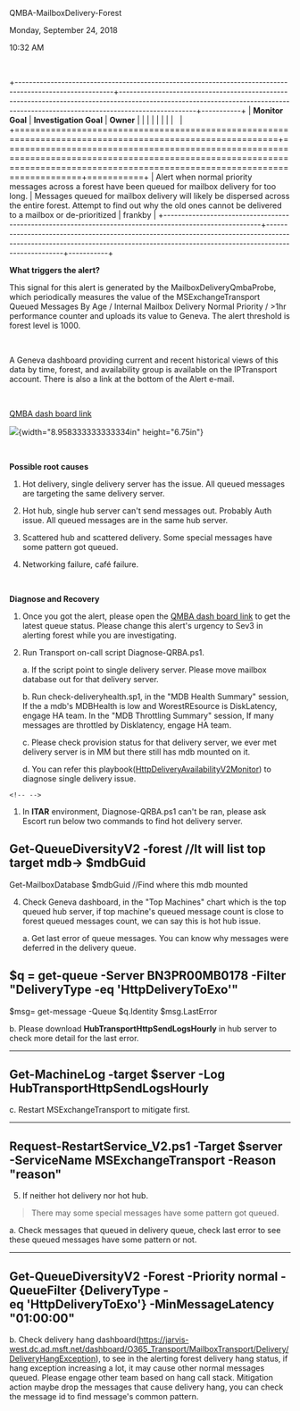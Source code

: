 QMBA-MailboxDelivery-Forest

Monday, September 24, 2018

10:32 AM

 

+---------------------------------------------------------------------------------------------------------+---------------------------------------------------------------------------------------------------------------------------------------------------------------------------------+-----------+
| **Monitor Goal**                                                                                        | **Investigation Goal**                                                                                                                                                          | **Owner** |
|                                                                                                         |                                                                                                                                                                                 |           |
|                                                                                                         |                                                                                                                                                                                 |           |
+=========================================================================================================+=================================================================================================================================================================================+===========+
| Alert when normal priority messages across a forest have been queued for mailbox delivery for too long. | Messages queued for mailbox delivery will likely be dispersed across the entire forest. Attempt to find out why the old ones cannot be delivered to a mailbox or de-prioritized | frankby   |
+---------------------------------------------------------------------------------------------------------+---------------------------------------------------------------------------------------------------------------------------------------------------------------------------------+-----------+

**What triggers the alert?**

This signal for this alert is generated by the MailboxDeliveryQmbaProbe, which periodically measures the value of the MSExchangeTransport Queued Messages By Age / Internal Mailbox Delivery Normal Priority / \>1hr performance counter and uploads its value to Geneva. The alert threshold is forest level is 1000.

 

A Geneva dashboard providing current and recent historical views of this data by time, forest, and availability group is available on the IPTransport account. There is also a link at the bottom of the Alert e-mail.

 

[QMBA dash board link](https://jarvis-west.dc.ad.msft.net/dashboard/share/91E7368C?overrides=%5b%7b%22query%22:%22//*%5bid='Environment'%5d%22,%22key%22:%22value%22,%22replacement%22:%22%22%7d,%7b%22query%22:%22//*%5bid='Region'%5d%22,%22key%22:%22value%22,%22replacement%22:%22%22%7d,%7b%22query%22:%22//*%5bid='Forest'%5d%22,%22key%22:%22value%22,%22replacement%22:%22%22%7d,%7b%22query%22:%22//*%5bid='AvailabilityGroup'%5d%22,%22key%22:%22value%22,%22replacement%22:%22%22%7d,%7b%22query%22:%22//*%5bid='Machine'%5d%22,%22key%22:%22value%22,%22replacement%22:%22%22%7d%5d%20)

![](media/image1.png){width="8.958333333333334in" height="6.75in"}

 

**Possible root causes**

1.  Hot delivery, single delivery server has the issue. All queued messages are targeting the same delivery server.

2.  Hot hub, single hub server can\'t send messages out. Probably Auth issue. All queued messages are in the same hub server.

3.  Scattered hub and scattered delivery. Some special messages have some pattern got queued.

4.  Networking failure, café failure.

 

**Diagnose and Recovery**

1.  Once you got the alert, please open the [QMBA dash board link](https://jarvis-west.dc.ad.msft.net/dashboard/share/91E7368C?overrides=%5b%7b%22query%22:%22//*%5bid='Environment'%5d%22,%22key%22:%22value%22,%22replacement%22:%22%22%7d,%7b%22query%22:%22//*%5bid='Region'%5d%22,%22key%22:%22value%22,%22replacement%22:%22%22%7d,%7b%22query%22:%22//*%5bid='Forest'%5d%22,%22key%22:%22value%22,%22replacement%22:%22%22%7d,%7b%22query%22:%22//*%5bid='AvailabilityGroup'%5d%22,%22key%22:%22value%22,%22replacement%22:%22%22%7d,%7b%22query%22:%22//*%5bid='Machine'%5d%22,%22key%22:%22value%22,%22replacement%22:%22%22%7d%5d%20) to get the latest queue status. Please change this alert\'s urgency to Sev3 in alerting forest while you are investigating.

2.  Run Transport on-call script Diagnose-QRBA.ps1.

    a.  If the script point to single delivery server. Please move mailbox database out for that delivery server.

    b.  Run check-deliveryhealth.sp1, in the \"MDB Health Summary\" session, If the a mdb\'s MDBHealth is low and WorestREsource is DiskLatency, engage HA team. In the \"MDB Throttling Summary\" session, If many messages are throttled by Disklatency, engage HA team.

    c.  Please check provision status for that delivery server, we ever met delivery server is in MM but there still has mdb mounted on it.

    d.  You can refer this playbook([HttpDeliveryAvailabilityV2Monitor](onenote:#HttpDeliveryAvailabilityV2Monitor&section-id={F0A9DD2C-8D88-4246-9561-12B4E91CFA0A}&page-id={AF6CA10D-662C-41AA-B2F0-6E94B741AFAC}&end&base-path=https://microsoft.sharepoint-df.com/teams/O365TransportTeam/SiteAssets/O365%20Transport%20Team%20Notebook/Alert%20Playbook.one)) to diagnose single delivery issue.

```{=html}
<!-- -->
```
1.  In **ITAR** environment, Diagnose-QRBA.ps1 can\'t be ran, please ask Escort run below two commands to find hot delivery server.

  Get-QueueDiversityV2 -forest //It will list top target mdb-\> \$mdbGuid
  -------------------------------------------------------------------------
  Get-MailboxDatabase \$mdbGuid //Find where this mdb mounted

4.  Check Geneva dashboard, in the \"Top Machines\" chart which is the top queued hub server, if top machine\'s queued message count is close to forest queued messages count, we can say this is hot hub issue.

    a.  Get last error of queue messages. You can know why messages were deferred in the delivery queue.

  \$q = get-queue -Server BN3PR00MB0178 -Filter \"DeliveryType -eq \'HttpDeliveryToExo\'\"
  ------------------------------------------------------------------------------------------
  \$msg= get-message -Queue \$q.Identity
  \$msg.LastError

b.  Please download **HubTransportHttpSendLogsHourly** in hub server to check more detail for the last error.

---------------------------------------------------------------------
  Get-MachineLog -target \$server -Log HubTransportHttpSendLogsHourly
  ---------------------------------------------------------------------

c.  Restart MSExchangeTransport to mitigate first.

----------------------------------------------------------------------------------------------------------------
  Request-RestartService_V2.ps1 **-Target** \$server **-ServiceName** MSExchangeTransport **-Reason** \"reason\"
  ----------------------------------------------------------------------------------------------------------------

5.  If neither hot delivery nor hot hub.

> There may some special messages have some pattern got queued.

a.  Check messages that queued in delivery queue, check last error to see these queued messages have some pattern or not.

-------------------------------------------------------------------------------------------------------------------------------------
  Get-QueueDiversityV2 -Forest -Priority normal -QueueFilter {DeliveryType -eq \'HttpDeliveryToExo\'} -MinMessageLatency \"01:00:00\"
  -------------------------------------------------------------------------------------------------------------------------------------

b.  Check delivery hang dashboard(<https://jarvis-west.dc.ad.msft.net/dashboard/O365_Transport/MailboxTransport/Delivery/DeliveryHangException>), to see in the alerting forest delivery hang status, if hang exception increasing a lot, it may cause other normal messages queued. Please engage other team based on hang call stack. Mitigation action maybe drop the messages that cause delivery hang, you can check the message id to find message\'s common pattern.
